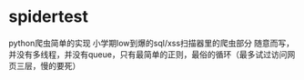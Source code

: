 # spidertest
python爬虫简单的实现
小学期low到爆的sql/xss扫描器里的爬虫部分
随意而写，并没有多线程，并没有queue，只有最简单的正则，最俗的循环（最多试过访问网页三层，慢的要死）


